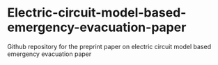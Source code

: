 # Electric-circuit-model-based-emergency-evacuation-paper
Github repository for the preprint paper on electric circuit model based emergency evacuation paper
